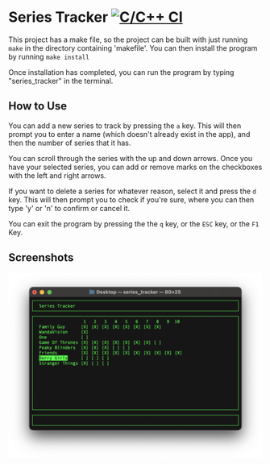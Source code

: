 # Series Tracker  [![C/C++ CI](https://github.com/aidanm3341/series-tracker/actions/workflows/c-cpp.yml/badge.svg)](https://github.com/aidanm3341/series-tracker/actions/workflows/c-cpp.yml)

This project has a make file, so the project can be built with just running ``` make ``` in the directory containing 'makefile'.
You can then install the program by running ``` make install ```

Once installation has completed, you can run the program by typing "series_tracker" in the terminal.

## How to Use
You can add a new series to track by pressing the ```a``` key. This will then prompt you to enter a name (which doesn't already exist in the app), and then the number of series that it has.

You can scroll through the series with the up and down arrows. Once you have your selected series, you can add or remove marks on the checkboxes with the left and right arrows.

If you want to delete a series for whatever reason, select it and press the ```d``` key. This will then prompt you to check if you're sure, where you can then type 'y' or 'n' to confirm or cancel it. 

You can exit the program by pressing the the ```q``` key, or the ```ESC``` key, or the ```F1``` Key.

## Screenshots

![Main Screen](res/screenshot.png)